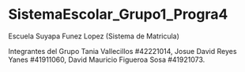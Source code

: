 # SistemaEscolar_Grupo1_Progra4
Escuela Suyapa Funez Lopez (Sistema de Matricula)

Integrantes del Grupo
Tania Vallecillos #42221014,
Josue David Reyes Yanes #41911060,
David Mauricio Figueroa Sosa #41921073.
